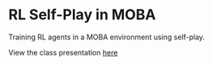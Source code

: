 # RL Self-Play in MOBA

Training RL agents in a MOBA environment using self-play.

View the class presentation [here](https://docs.google.com/presentation/d/1vH_kpWZwyddEa5BwikjxvZeVVccozw6IEGjiGvQcg9g/edit?usp=sharing)
